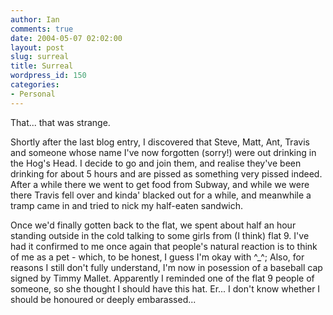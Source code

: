 ```yaml
---
author: Ian
comments: true
date: 2004-05-07 02:02:00
layout: post
slug: surreal
title: Surreal
wordpress_id: 150
categories:
- Personal
---
```


That... that was strange.  

Shortly after the last blog entry, I discovered that Steve, Matt, Ant, Travis and someone whose name I've now forgotten (sorry!) were out drinking in the Hog's Head.  I decide to go and join them, and realise they've been drinking for about 5 hours and are pissed as something very pissed indeed.  After a while there we went to get food from Subway, and while we were there Travis fell over and kinda' blacked out for a while, and meanwhile a tramp came in and tried to nick my half-eaten sandwich.  

Once we'd finally gotten back to the flat, we spent about half an hour standing outside in the cold talking to some girls from (I think) flat 9.  I've had it confirmed to me once again that people's natural reaction is to think of me as a pet - which, to be honest, I guess I'm okay with ^_^;  Also, for reasons I still don't fully understand, I'm now in posession of a baseball cap signed by Timmy Mallet.  Apparently I reminded one of the flat 9 people of someone, so she thought I should have this hat.  Er... I don't know whether I should be honoured or deeply embarassed...
